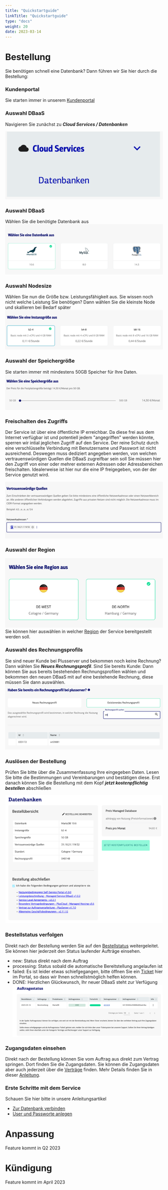 ```yaml
---
title: "Quickstartguide"
linkTitle: "Quickstartguide"
type: "docs"
weight: 20
date: 2023-03-14
---
```


# Bestellung
Sie benötigen schnell eine Datenbank? Dann führen wir Sie hier durch die Bestellung:

### Kundenportal
Sie starten immer in unserem [Kundenportal](https://customerservice.plusserver.com)

### Auswahl DBaaS
Navigieren Sie zunächst zu ***Cloud Services / Datenbanken***

![Auswahl Cloud Service DBaaS](2-cloud-services-datenbanken.png)
### Auswahl DBaaS
Wählen Sie die benötigte Datenbank aus
![Auswahl DBaaS](3-auswahl-dbaas.png)
### Auswahl Nodesize
Wählen Sie nun die Größe bzw. Leistungsfähigkeit aus. Sie wissen noch nicht welche Leistung Sie benötigen? Dann wählen Sie die kleinste Node und skallieren bei Bedarf später
![Auswahl Nodesize](4-auswahl-nodesize.png)
### Auswahl der Speichergröße
Sie starten immer mit mindestens 50GB Speicher für Ihre Daten. 
![Auswahl Speichergröße](5-auswahl-disksize.png)
### Freischalten des Zugriffs
Der Service ist über eine öffentliche IP erreichbar. Da diese frei aus dem Internet verfügbar ist und potentiell jedem "angegriffen" werden könnte, sperren wir intial jeglichen Zugriff auf den Service. Der reine Schutz durch eine verschlüsselte Verbindung mit Benutzername und Passwort ist nicht ausreichend. Deswegen muss dediziert angegeben werden, von welchen vertrauenswürdigen Quellen die DBaaS zugreifbar sein soll
Sie müssen hier den Zugriff von einer oder mehrer externen Adressen oder Adressbereichen freischalten. Idealerweise ist hier nur die eine IP freigegeben, von der der Service genutzt wird.

![Einrichten des externen Zugriffs](6-fw.png)
### Auswahl der Region
![Auswahl der Region](7-region.png)
Sie können hier auswählen in welcher [Region](https://docs.xaas.get-cloud.io/docs/01-dbaas/02-faq/#Regions) der Service bereitgestellt werden soll. 

### Auswahl des Rechnungsprofils
Sie sind neuer Kunde bei Plusserver und bekommen noch keine Rechnung? Dann wählen Sie ***Neues Rechnungsprofil***. Sind Sie bereits Kunde: Dann können Sie aus bereits bestehenden Rechnungsprofilen wählen und bekommen den neuen DBaaS mit auf eine bestehende Rechnung, diese müssen Sie dann auswählen. 
![Auswahl Rechnungsprofil](8-rechnungsprofil.png)

### Auslösen der Bestellung
Prüfen Sie bitte über die Zusammenfassung Ihre eingegeben Daten. Lesen Sie bitte die Bestimmungen und Vereinbarungen und bestätigen diese. Erst danach können Sie die Bestellung mit dem Kopf ***jetzt kostenpflichtig bestellen*** abschließen

![Zusammenfassung der Bestellung](9-zusammenfassung.png)

### Bestellstatus verfolgen
Direkt nach der Bestellung werden Sie auf den [Bestellstatus](https://customerservice.plusserver.com/order-status) weitergeleitet. Sie können hier jederzeit den Status laufender Aufträge einsehen.

* new: Status direkt nach dem Auftrag
* processing: Status sobald die automatische Bereitstellung angelaufen ist
* failed: Es ist leider etwas schiefgegangen, bitte öffnen Sie ein [Ticket](https://customerservice.plusserver.com/support/ticket-create) hier im Portal, so dass wir Ihnen schnellstmöglich helfen können.
* DONE: Herzlichen Glückwunsch, Ihr neuer DBaaS steht zur Verfügung
![Auftrag erfolgreich ausgeführt](10-Auftragsstatus_done.png)

### Zugangsdaten einsehen
Direkt nach der Bestellung können Sie vom Auftrag aus direkt zum Vertrag springen. Dort finden Sie die Zugangsdaten.
Sie können die Zugangsdaten aber auch jederzeit über die [Verträge](https://customerservice.plusserver.com/billing/contracts) finden. Mehr Details finden Sie in dieser [Anleitung](https://docs.xaas.get-cloud.io/de/docs/01-dbaas/03-howto/zugangsdaten).

### Erste Schritte mit dem Service
Schauen Sie hier bitte in unsere Anleitungsartikel
* [Zur Datenbank verbinden](https://docs.xaas.get-cloud.io/docs/01-dbaas/03-howto/verbindung-zur-datenbank/)
* [User und Passworte anlegen]([https://docs.xaas.get-cloud.io/de/docs/01-dbaas/03-howto/anlegen-neuer-datenbanken-und-user](https://docs.xaas.get-cloud.io/docs/01-dbaas/03-howto/anlegen-neuer-datenbanken-und-user/))

# Anpassung
Feature kommt in Q2 2023

# Kündigung
Feature kommt im April 2023
